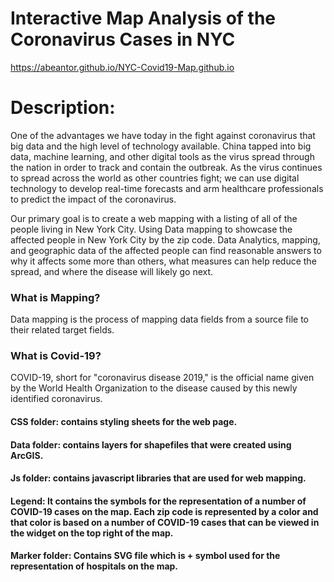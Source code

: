 # Interactive Map Analysis of the Coronavirus Cases in NYC

https://abeantor.github.io/NYC-Covid19-Map.github.io

# Description: 
One of the advantages we have today in the fight against coronavirus that big data and the high level of technology available. China tapped into big data, machine learning, and other digital tools as the virus spread through the nation in order to track and contain the outbreak. As the virus continues to spread across the world as other countries fight; we can use digital technology to develop real-time forecasts and arm healthcare professionals to predict the impact of the coronavirus.

Our primary goal is to create a web mapping with a listing of all of the people living in New York City. Using Data mapping to showcase the affected people in New York City by the zip code. Data Analytics, mapping, and geographic data of the affected people can find reasonable answers to why it affects some more than others, what measures can help reduce the spread, and where the disease will likely go next.

### What is Mapping?
Data mapping is the process of mapping data fields from a source file to their related target fields.
### What is Covid-19?
COVID-19, short for "coronavirus disease 2019," is the official name given by the World Health Organization to the disease caused by this newly identified coronavirus.


#### CSS folder: contains styling sheets for the web page.
#### Data folder: contains layers for shapefiles that were created using ArcGIS.
#### Js folder: contains javascript libraries that are used for web mapping.
#### Legend: It contains the symbols for the representation of a number of COVID-19 cases on the map. Each zip code is represented by a color and that color is based on a number of COVID-19 cases that can be viewed in the widget on the top right of the map.
#### Marker folder: Contains SVG file which is + symbol used for the representation of hospitals on the map.


